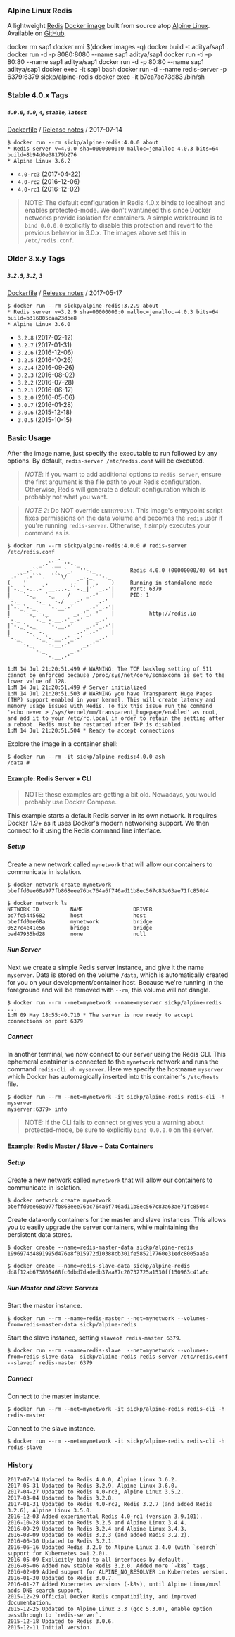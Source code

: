 ### Alpine Linux Redis

A lightweight [Redis][redis] [Docker image][docker_project] built from source atop [Alpine Linux][alpine_linux]. Available on [GitHub][github_project].

docker rm sap1
docker rmi $(docker images -q)
docker build -t aditya/sap1 .
docker run -d  -p 8080:8080 --name sap1 aditya/sap1 
docker run -ti -p 80:80 --name sap1 aditya/sap1
docker run -d  -p 80:80 --name sap1 aditya/sap1 
docker exec -it sap1 bash
docker run -d --name redis-server -p 6379:6379 sickp/alpine-redis
 docker exec -it b7ca7ac73d83 /bin/sh
### Stable 4.0.x Tags

##### `4.0.0`, `4.0`, `4`, `stable`, `latest`

[Dockerfile](https://github.com/sickp/docker-alpine-redis/tree/master/versions/4.0.0/Dockerfile) / [Release notes][release_notes_4_0] / 2017-07-14

    $ docker run --rm sickp/alpine-redis:4.0.0 about
    * Redis server v=4.0.0 sha=00000000:0 malloc=jemalloc-4.0.3 bits=64 build=8b94d0e38179b276
    * Alpine Linux 3.6.2

- `4.0-rc3` (2017-04-22)
- `4.0-rc2` (2016-12-06)
- `4.0-rc1` (2016-12-02)

> NOTE: The default configuration in Redis 4.0.x binds to localhost and enables protected-mode. We don't want/need this since Docker networks provide isolation for containers. A simple workaround is to `bind 0.0.0.0` explicitly to disable this protection and revert to the previous behavior in 3.0.x. The images above set this in `/etc/redis.conf`.

### Older 3.x.y Tags

##### `3.2.9`, `3.2`, `3`

[Dockerfile](https://github.com/sickp/docker-alpine-redis/tree/master/versions/3.2.9/Dockerfile) / [Release notes][release_notes_3_2] / 2017-05-17

    $ docker run --rm sickp/alpine-redis:3.2.9 about
    * Redis server v=3.2.9 sha=00000000:0 malloc=jemalloc-4.0.3 bits=64 build=b316005caa23dbe8
    * Alpine Linux 3.6.0

- `3.2.8` (2017-02-12)
- `3.2.7` (2017-01-31)
- `3.2.6` (2016-12-06)
- `3.2.5` (2016-10-26)
- `3.2.4` (2016-09-26)
- `3.2.3` (2016-08-02)
- `3.2.2` (2016-07-28)
- `3.2.1` (2016-06-17)
- `3.2.0` (2016-05-06)
- `3.0.7` (2016-01-28)
- `3.0.6` (2015-12-18)
- `3.0.5` (2015-10-15)

### Basic Usage

After the image name, just specify the executable to run followed by any options. By default, `redis-server /etc/redis.conf` will be executed.

> _NOTE_: If you want to add additional options to `redis-server`, ensure the first argument is the file path to your Redis configuration. Otherwise, Redis will generate a default configuration which is probably not what you want.

> _NOTE 2_: Do NOT override `ENTRYPOINT`. This image's entrypoint script fixes permissions on the data volume and becomes the `redis` user if you're running `redis-server`. Otherwise, it simply executes your command as is.

    $ docker run --rm sickp/alpine-redis:4.0.0 # redis-server /etc/redis.conf
                   _._                                                  
              _.-``__ ''-._                                             
         _.-``    `.  `_.  ''-._           Redis 4.0.0 (00000000/0) 64 bit
     .-`` .-```.  ```\/    _.,_ ''-._                                   
    (    '      ,       .-`  | `,    )     Running in standalone mode
    |`-._`-...-` __...-.``-._|'` _.-'|     Port: 6379
    |    `-._   `._    /     _.-'    |     PID: 1
    `-._    `-._  `-./  _.-'    _.-'                                   
    |`-._`-._    `-.__.-'    _.-'_.-'|                                  
    |    `-._`-._        _.-'_.-'    |           http://redis.io        
    `-._    `-._`-.__.-'_.-'    _.-'                                   
    |`-._`-._    `-.__.-'    _.-'_.-'|                                  
    |    `-._`-._        _.-'_.-'    |                                  
    `-._    `-._`-.__.-'_.-'    _.-'                                   
        `-._    `-.__.-'    _.-'                                       
            `-._        _.-'                                           
                `-.__.-'                                               

    1:M 14 Jul 21:20:51.499 # WARNING: The TCP backlog setting of 511 cannot be enforced because /proc/sys/net/core/somaxconn is set to the lower value of 128.
    1:M 14 Jul 21:20:51.499 # Server initialized
    1:M 14 Jul 21:20:51.503 # WARNING you have Transparent Huge Pages (THP) support enabled in your kernel. This will create latency and memory usage issues with Redis. To fix this issue run the command 'echo never > /sys/kernel/mm/transparent_hugepage/enabled' as root, and add it to your /etc/rc.local in order to retain the setting after a reboot. Redis must be restarted after THP is disabled.
    1:M 14 Jul 21:20:51.504 * Ready to accept connections

Explore the image in a container shell:

    $ docker run --rm -it sickp/alpine-redis:4.0.0 ash
    /data #

#### Example: Redis Server + CLI

> NOTE: these examples are getting a bit old. Nowadays, you would probably use Docker Compose.

This example starts a default Redis server in its own network. It requires Docker 1.9+ as it uses Docker's modern networking support. We then connect to it using the Redis command line interface.

##### Setup

Create a new network called `mynetwork` that will allow our containers to communicate in isolation.

    $ docker network create mynetwork
    bbeffd0ee68a977fb868eee76bc764a6f746ad11b8ec567c83a63ae71fc850d4

    $ docker network ls
    NETWORK ID          NAME                DRIVER
    bd7fc5445682        host                host                
    bbeffd0ee68a        mynetwork           bridge              
    0527c4e41e56        bridge              bridge              
    bad47935bd28        none                null  

##### Run Server

Next we create a simple Redis server instance, and give it the name `myserver`. Data is stored on the volume `/data`, which is automatically created for you on your development/container host. Because we're running in the foreground and will be removed with `--rm`, this volume will not dangle.

    $ docker run --rm --net=mynetwork --name=myserver sickp/alpine-redis
    ...
    1:M 09 May 18:55:40.710 * The server is now ready to accept connections on port 6379

##### Connect

In another terminal, we now connect to our server using the Redis CLI. This ephemeral container is connected to the `mynetwork` network and runs the command `redis-cli -h myserver`. Here we specify the hostname `myserver` which Docker has automagically inserted into this container's `/etc/hosts` file.

    $ docker run --rm --net=mynetwork -it sickp/alpine-redis redis-cli -h myserver
    myserver:6379> info

> NOTE: If the CLI fails to connect or gives you a warning about protected-mode, be sure to explicitly `bind 0.0.0.0` on the server.

#### Example: Redis Master / Slave + Data Containers

##### Setup

Create a new network called `mynetwork` that will allow our containers to communicate in isolation.

    $ docker network create mynetwork
    bbeffd0ee68a977fb868eee76bc764a6f746ad11b8ec567c83a63ae71fc850d4

Create data-only containers for the master and slave instances. This allows you to easily upgrade the server containers, while maintaining the persistent data stores.

    $ docker create --name=redis-master-data sickp/alpine-redis
    1996974d4891995d476e8f015972d10388cb301fe585217760e31edc8005aa5a

    $ docker create --name=redis-slave-data sickp/alpine-redis
    dd8f12ab673805468fc0dbd7dadedb37aa87c20732725a1530ff150963c41a6c

##### Run Master and Slave Servers

Start the master instance.

    $ docker run --rm --name=redis-master --net=mynetwork --volumes-from=redis-master-data sickp/alpine-redis

Start the slave instance, setting `slaveof redis-master 6379`.

    $ docker run --rm --name=redis-slave  --net=mynetwork --volumes-from=redis-slave-data  sickp/alpine-redis redis-server /etc/redis.conf --slaveof redis-master 6379

##### Connect

Connect to the master instance.

    $ docker run --rm --net=mynetwork -it sickp/alpine-redis redis-cli -h redis-master

Connect to the slave instance.

    $ docker run --rm --net=mynetwork -it sickp/alpine-redis redis-cli -h redis-slave

### History

    2017-07-14 Updated to Redis 4.0.0, Alpine Linux 3.6.2.
    2017-05-31 Updated to Redis 3.2.9, Alpine Linux 3.6.0.
    2017-04-27 Updated to Redis 4.0-rc3, Alpine Linux 3.5.2.
    2017-03-04 Updated to Redis 3.2.8.
    2017-01-31 Updated to Redis 4.0-rc2, Redis 3.2.7 (and added Redis 3.2.6), Alpine Linux 3.5.0.
    2016-12-03 Added experimental Redis 4.0-rc1 (version 3.9.101).
    2016-10-28 Updated to Redis 3.2.5 and Alpine Linux 3.4.4.
    2016-09-29 Updated to Redis 3.2.4 and Alpine Linux 3.4.3.
    2016-08-09 Updated to Redis 3.2.3 (and added Redis 3.2.2).
    2016-06-30 Updated to Redis 3.2.1.
    2016-06-16 Updated Redis 3.2.0 to Alpine Linux 3.4.0 (with `search` support for Kubernetes >=1.2.0).
    2016-05-09 Explicitly bind to all interfaces by default.
    2016-05-06 Added new stable Redis 3.2.0. Added more `-k8s` tags.
    2016-02-09 Added support for ALPINE_NO_RESOLVER in Kubernetes version.
    2016-01-30 Updated to Redis 3.0.7.
    2016-01-27 Added Kubernetes versions (-k8s), until Alpine Linux/musl adds DNS search support.
    2015-12-29 Official Docker Redis compatibility, and improved documentation.
    2015-12-25 Updated to Alpine Linux 3.3 (gcc 5.3.0), enable option passthrough to `redis-server`.
    2015-12-18 Updated to Redis 3.0.6.
    2015-12-11 Initial version.

[alpine_kubernetes]:  https://hub.docker.com/r/janeczku/alpine-kubernetes/
[alpine_linux]:       https://hub.docker.com/_/alpine/
[docker_project]:     https://store.docker.com/community/images/sickp/alpine-redis
[github_project]:     https://github.com/sickp/docker-alpine-redis/
[redis]:              http://redis.io/
[release_notes_3_0]:  https://raw.githubusercontent.com/antirez/redis/3.0/00-RELEASENOTES
[release_notes_3_2]:  https://raw.githubusercontent.com/antirez/redis/3.2/00-RELEASENOTES
[release_notes_4_0]:  https://raw.githubusercontent.com/antirez/redis/4.0/00-RELEASENOTES
